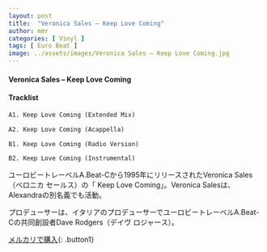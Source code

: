 ```yaml
---
layout: post
title:  "Veronica Sales – Keep Love Coming"
author: mmr
categories: [ Vinyl ]
tags: [ Euro Beat ]
image: ../assets/images/Veronica Sales – Keep Love Coming.jpg
---
```


#### Veronica Sales – Keep Love Coming

#### Tracklist
```md
A1. Keep Love Coming (Extended Mix)

A2. Keep Love Coming (Acappella)

B1. Keep Love Coming (Radio Version)

B2. Keep Love Coming (Instrumental)
```

ユーロビートレーベルA.Beat-Cから1995年にリリースされたVeronica Sales（ベロニカ セールス）の「 Keep Love Coming」。Veronica Salesは、Alexandraの別名義でも活動。

プロデューサーは、イタリアのプロデューサーでユーロビートレーベルA.Beat-Cの共同創設者Dave Rodgers（デイヴ ロジャース）。


[メルカリで購入](https://jp.mercari.com/item/m18872108798){: .button1}

